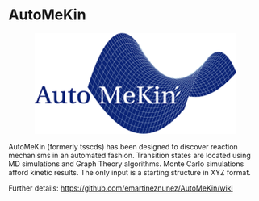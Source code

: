 # AutoMeKin

<p align="center">
   <img src="logo.png" alt="alt text" width="400" height="200">
</p>

AutoMeKin (formerly tsscds) has been designed to discover reaction mechanisms in an automated fashion. Transition states are located using MD simulations and Graph Theory algorithms. Monte Carlo simulations afford kinetic results. The only input is a starting structure in XYZ format. 

Further details: https://github.com/emartineznunez/AutoMeKin/wiki


